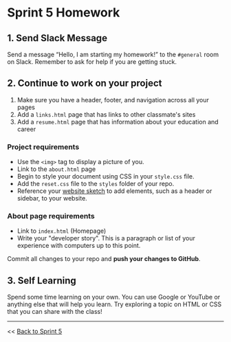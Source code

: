 # Sprint 5 Homework

## 1. Send Slack Message

Send a message “Hello, I am starting my homework!” to the `#general` room on Slack.  Remember to ask for help if you are getting stuck.

## 2. Continue to work on your project

1. Make sure you have a header, footer, and navigation across all your pages
1. Add a `links.html` page that has links to other classmate's sites
1. Add a `resume.html` page that has information about your education and career

### Project requirements

* Use the `<img>` tag to display a picture of you.
* Link to the `about.html` page
* Begin to style your document using CSS in your `style.css` file.
* Add the `reset.css` file to the `styles` folder of your repo.
* Reference your [website sketch](../../modules/using-css-to-style-html) to add elements, such as a header or sidebar, to your website.

### About page requirements

* Link to `index.html` (Homepage)
* Write your "developer story". This is a paragraph or list of your experience with computers up to this point.

Commit all changes to your repo and **push your changes to GitHub**.

## 3. Self Learning

Spend some time learning on your own. You can use Google or YouTube or anything else that will help you learn. Try exploring a topic on HTML or CSS that you can share with the class!

---
<< [Back to Sprint 5](./05-sprint-plan)
